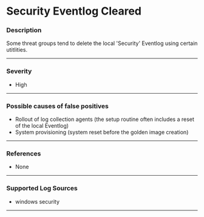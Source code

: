 # Security Eventlog Cleared
### Description

Some threat groups tend to delete the local 'Security' Eventlog using certain utitlities.

-------------------
### Severity

- High

-------------------
<!---
### Detailed Information

- Why is this alert triggered?
- What are the typical causes that generate this alert? (e.g. port scans, unusual file access activity, etc...)
- Which corroborating information should be looked up?
- Any supporting queries to get more information?
- Any supporting visualizations to get more information?

-------------------
--->
### Possible causes of false positives

- Rollout of log collection agents (the setup routine often includes a reset of the local Eventlog)
- System provisioning (system reset before the golden image creation)

-------------------
### References

- None
-------------------
### Supported Log Sources

- windows security

-------------------
